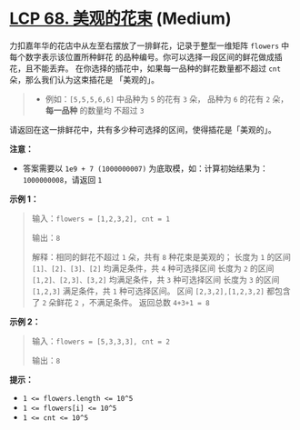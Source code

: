 # [LCP 68. 美观的花束][link] (Medium)

[link]: https://leetcode.cn/problems/1GxJYY/

力扣嘉年华的花店中从左至右摆放了一排鲜花，记录于整型一维矩阵 `flowers` 中每个数字表示该位置所种鲜花
的品种编号。你可以选择一段区间的鲜花做成插花，且不能丢弃。
在你选择的插花中，如果每一品种的鲜花数量都不超过 `cnt` 朵，那么我们认为这束插花是 「美观的」。
> - 例如：`[5,5,5,6,6]` 中品种为 `5` 的花有 `3` 朵， 品种为 `6` 的花有 `2` 朵，**每一品种** 的数量均
不超过 `3`

请返回在这一排鲜花中，共有多少种可选择的区间，使得插花是「美观的」。

**注意：**
- 答案需要以 `1e9 + 7 (1000000007)` 为底取模，如：计算初始结果为：`1000000008`，请返回 `1`

**示例 1：**
>输入：`flowers = [1,2,3,2], cnt = 1`
>
>输出：`8`
>
>解释：相同的鲜花不超过 `1` 朵，共有 `8` 种花束是美观的；
>长度为 `1` 的区间 `[1]、[2]、[3]、[2]` 均满足条件，共 `4` 种可选择区间
>长度为 `2` 的区间 `[1,2]、[2,3]、[3,2]` 均满足条件，共 `3` 种可选择区间
>长度为 `3` 的区间 `[1,2,3]` 满足条件，共 `1` 种可选择区间。
>区间 `[2,3,2],[1,2,3,2]` 都包含了 `2` 朵鲜花 `2` ，不满足条件。
>返回总数 `4+3+1 = 8`

**示例 2：**
>输入：`flowers = [5,3,3,3], cnt = 2`
>
>输出：`8`

**提示：**
- `1 <= flowers.length <= 10^5`
- `1 <= flowers[i] <= 10^5`
- `1 <= cnt <= 10^5`
